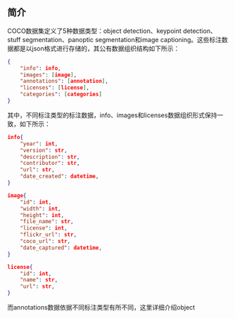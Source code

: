 ## 简介
COCO数据集定义了5种数据类型：object detection、keypoint detection、stuff segmentation、panoptic segmentation和image captioning。这些标注数据都是以json格式进行存储的，其公有数据组织结构如下所示：
```json
{
    "info": info, 
    "images": [image], 
    "annotations": [annotation], 
    "licenses": [license],
    "categories": [categories]
}
```
其中，不同标注类型的标注数据，info、images和licenses数据组织形式保持一致，如下所示：
```json
info{
    "year": int, 
    "version": str, 
    "description": str, 
    "contributor": str, 
    "url": str, 
    "date_created": datetime,
}

image{
    "id": int, 
    "width": int, 
    "height": int, 
    "file_name": str, 
    "license": int, 
    "flickr_url": str, 
    "coco_url": str, 
    "date_captured": datetime,
}

license{
    "id": int, 
    "name": str, 
    "url": str,
}
```
而annotations数据依据不同标注类型有所不同，这里详细介绍object